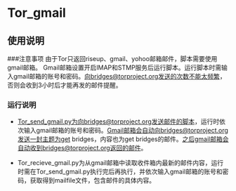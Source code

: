 # Tor_gmail
## 使用说明
###注意事项
由于Tor只返回riseup、gmail、yohoo邮箱邮件，脚本需要使用gmail邮箱。
Gmail邮箱设置开启IMAP和STMP服务后运行脚本。运行脚本时需输入gmail邮箱的账号和密码。向bridges@torproject.org发送的次数不能太频繁，否则会收到3小时后才能再发的邮件提醒。

### 运行说明

* Tor_send_gmail.py为向bridges@torproject.org发送邮件的脚本，运行时依次输入gmail邮箱的账号和密码。Gmail邮箱会自动向bridges@torproject.org发送一封主题为get bridges，内容也为get bridges的邮件。之后gmail邮箱会自动收到bridges@torproject.org返回的邮件。


* Tor_recieve_gmail.py为从gmail邮箱中读取收件箱内最新的邮件内容，运行时需在Tor_send_gmail.py执行完后再执行，并依次输入gmail邮箱的账号和密码，获取得到mailfile文件，包含邮件的具体内容。
